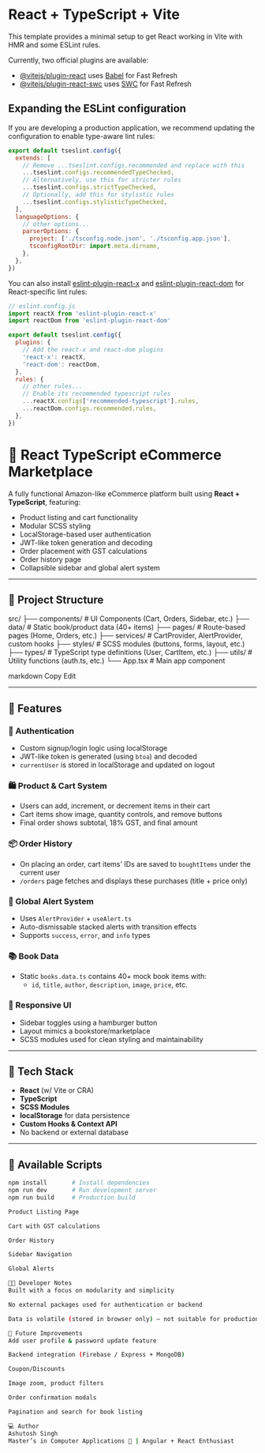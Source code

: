 # React + TypeScript + Vite

This template provides a minimal setup to get React working in Vite with HMR and some ESLint rules.

Currently, two official plugins are available:

- [@vitejs/plugin-react](https://github.com/vitejs/vite-plugin-react/blob/main/packages/plugin-react) uses [Babel](https://babeljs.io/) for Fast Refresh
- [@vitejs/plugin-react-swc](https://github.com/vitejs/vite-plugin-react/blob/main/packages/plugin-react-swc) uses [SWC](https://swc.rs/) for Fast Refresh

## Expanding the ESLint configuration

If you are developing a production application, we recommend updating the configuration to enable type-aware lint rules:

```js
export default tseslint.config({
  extends: [
    // Remove ...tseslint.configs.recommended and replace with this
    ...tseslint.configs.recommendedTypeChecked,
    // Alternatively, use this for stricter rules
    ...tseslint.configs.strictTypeChecked,
    // Optionally, add this for stylistic rules
    ...tseslint.configs.stylisticTypeChecked,
  ],
  languageOptions: {
    // other options...
    parserOptions: {
      project: ['./tsconfig.node.json', './tsconfig.app.json'],
      tsconfigRootDir: import.meta.dirname,
    },
  },
})
```

You can also install [eslint-plugin-react-x](https://github.com/Rel1cx/eslint-react/tree/main/packages/plugins/eslint-plugin-react-x) and [eslint-plugin-react-dom](https://github.com/Rel1cx/eslint-react/tree/main/packages/plugins/eslint-plugin-react-dom) for React-specific lint rules:

```js
// eslint.config.js
import reactX from 'eslint-plugin-react-x'
import reactDom from 'eslint-plugin-react-dom'

export default tseslint.config({
  plugins: {
    // Add the react-x and react-dom plugins
    'react-x': reactX,
    'react-dom': reactDom,
  },
  rules: {
    // other rules...
    // Enable its recommended typescript rules
    ...reactX.configs['recommended-typescript'].rules,
    ...reactDom.configs.recommended.rules,
  },
})
```


# 🛒 React TypeScript eCommerce Marketplace

A fully functional Amazon-like eCommerce platform built using **React + TypeScript**, featuring:

- Product listing and cart functionality
- Modular SCSS styling
- LocalStorage-based user authentication
- JWT-like token generation and decoding
- Order placement with GST calculations
- Order history page
- Collapsible sidebar and global alert system

---

## 📁 Project Structure

src/ ├── components/ # UI Components (Cart, Orders, Sidebar, etc.) ├── data/ # Static book/product data (40+ items) ├── pages/ # Route-based pages (Home, Orders, etc.) ├── services/ # CartProvider, AlertProvider, custom hooks ├── styles/ # SCSS modules (buttons, forms, layout, etc.) ├── types/ # TypeScript type definitions (User, CartItem, etc.) ├── utils/ # Utility functions (auth.ts, etc.) └── App.tsx # Main app component

markdown
Copy
Edit

---

## 🚀 Features

### 🔐 Authentication

- Custom signup/login logic using localStorage
- JWT-like token is generated (using `btoa`) and decoded
- `currentUser` is stored in localStorage and updated on logout

### 🛍 Product & Cart System

- Users can add, increment, or decrement items in their cart
- Cart items show image, quantity controls, and remove buttons
- Final order shows subtotal, 18% GST, and final amount

### 📦 Order History

- On placing an order, cart items' IDs are saved to `boughtItems` under the current user
- `/orders` page fetches and displays these purchases (title + price only)

### 📢 Global Alert System

- Uses `AlertProvider` + `useAlert.ts`
- Auto-dismissable stacked alerts with transition effects
- Supports `success`, `error`, and `info` types

### 📚 Book Data

- Static `books.data.ts` contains 40+ mock book items with:
  - `id`, `title`, `author`, `description`, `image`, `price`, etc.

### 📱 Responsive UI

- Sidebar toggles using a hamburger button
- Layout mimics a bookstore/marketplace
- SCSS modules used for clean styling and maintainability

---

## 🔧 Tech Stack

- **React** (w/ Vite or CRA)
- **TypeScript**
- **SCSS Modules**
- **localStorage** for data persistence
- **Custom Hooks & Context API**
- No backend or external database

---

## 🧪 Available Scripts

```bash
npm install       # Install dependencies
npm run dev       # Run development server
npm run build     # Production build

Product Listing Page

Cart with GST calculations

Order History

Sidebar Navigation

Global Alerts

👨‍💻 Developer Notes
Built with a focus on modularity and simplicity

No external packages used for authentication or backend

Data is volatile (stored in browser only) — not suitable for production use

📂 Future Improvements
Add user profile & password update feature

Backend integration (Firebase / Express + MongoDB)

Coupon/Discounts

Image zoom, product filters

Order confirmation modals

Pagination and search for book listing

💻 Author
Ashutosh Singh
Master’s in Computer Applications 🥇 | Angular + React Enthusiast
